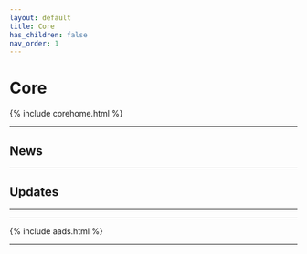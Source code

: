 ```yaml
---
layout: default
title: Core
has_children: false
nav_order: 1
---
```


# Core
{% include corehome.html %}

* * *

## News

* * *

## Updates

* * *


* * *
{% include aads.html %}
* * *